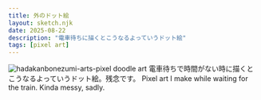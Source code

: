 ```yaml
---
title: 外のドット絵
layout: sketch.njk
date: 2025-08-22
description: "電車待ちに描くとこうなるよっていうドット絵"
tags: [pixel art]
---
```


![hadakanbonezumi-arts-pixel doodle art](/images/20250822.png)
電車待ちで時間がない時に描くとこうなるよっていうドット絵。残念です。
Pixel art I make while waiting for the train. Kinda messy, sadly.